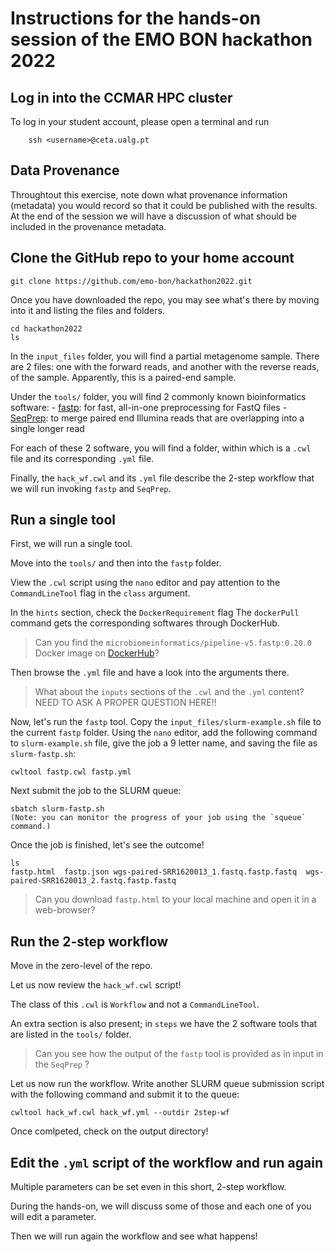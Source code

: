 # Instructions for the hands-on session of the EMO BON hackathon 2022


## Log in into the CCMAR HPC cluster

To log in your student account, please open a terminal and run 

```bash=
    ssh <username>@ceta.ualg.pt
```


## Data Provenance

Throughtout this exercise, note down what provenance information (metadata) you would record so that it could be published with
the results. At the end of the session we will have a discussion of what should be included in the provenance metadata.



## Clone the GitHub repo to your home account 


    git clone https://github.com/emo-bon/hackathon2022.git

Once you have downloaded the repo, you may see what's there by moving into it and listing the files and folders. 

    cd hackathon2022
    ls

In the `input_files` folder, you will find a partial metagenome sample. 
There are 2 files: one with the forward reads, and another with the reverse reads, of the sample. 
Apparently, this is a paired-end sample.

Under the `tools/` folder, you will find 2 commonly known bioinformatics software: 
    - [fastp](https://github.com/OpenGene/fastp): for fast, all-in-one preprocessing for FastQ files
    - [SeqPrep](https://github.com/jstjohn/SeqPrep): to merge paired end Illumina reads that are overlapping into a single longer read

For each of these 2 software, you will find a folder, within which is a `.cwl` file and its corresponding `.yml` file. 


Finally, the `hack_wf.cwl` and its `.yml` file 
describe the 2-step workflow that we will run 
invoking `fastp` and `SeqPrep`. 


## Run a single tool 

First, we will run a single tool. 

Move into the `tools/` and then into the `fastp` folder.

View the `.cwl` script using the `nano` editor and pay attention to the `CommandLineTool` flag in the `class` argument. 

In the `hints` section, check the `DockerRequirement` flag 
The `dockerPull` command gets the corresponding softwares through DockerHub. 

> Can you find the `microbiomeinformatics/pipeline-v5.fastp:0.20.0` Docker image on [DockerHub](https://hub.docker.com)? 
> 

Then browse the `.yml` file and have a look into the arguments there. 

> What about the `inputs` sections of the `.cwl` and the `.yml` content? NEED TO ASK A PROPER QUESTION HERE!!


Now, let's run the `fastp` tool. Copy the `input_files/slurm-example.sh` file to the current `fastp` folder. Using the `nano` editor, add the following command to `slurm-example.sh` file, give the job a 9 letter name, and saving the file as `slurm-fastp.sh`: 

    cwltool fastp.cwl fastp.yml

Next submit the job to the SLURM queue:

    sbatch slurm-fastp.sh
    (Note: you can monitor the progress of your job using the `squeue` command.)

Once the job is finished, let's see the outcome! 

    ls 
    fastp.html  fastp.json wgs-paired-SRR1620013_1.fastq.fastp.fastq  wgs-paired-SRR1620013_2.fastq.fastp.fastq

> Can you download `fastp.html` to your local machine and open it in a web-browser? 


## Run the 2-step workflow 

Move in the zero-level of the repo. 

Let us now review the `hack_wf.cwl` script! 

The class of this `.cwl` is `Workflow` and not a `CommandLineTool`. 

An extra section is also present; in `steps` we have the 2 software tools 
that are listed in the `tools/` folder. 

> Can you see how the output of the `fastp` tool is provided as in input in the `SeqPrep` ? 

Let us now run the workflow. Write another SLURM queue submission script with the following command and submit it to the queue: 

    cwltool hack_wf.cwl hack_wf.yml --outdir 2step-wf


Once comlpeted, check on the output directory!


## Edit the `.yml` script of the workflow and run again


Multiple parameters can be set even in this short, 2-step workflow. 

During the hands-on, we will discuss some of those and each one of you
will edit a parameter. 

Then we will run again the workflow and see what happens! 



